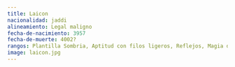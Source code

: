 ```yaml
---
title: Laicon
nacionalidad: jaddi
alineamiento: Legal maligno
fecha-de-nacimiento: 3957
fecha-de-muerte: 4002?
rangos: Plantilla Sombria, Aptitud con filos ligeros, Reflejos, Magia de Evocacion
image: laicon.jpg
---
```


